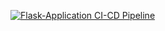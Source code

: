 [![Flask-Application CI-CD Pipeline](https://github.com/dineshsai14211/CRM-Application/actions/workflows/flask-cicd-pipeline.yaml/badge.svg)](https://github.com/dineshsai14211/CRM-Application/actions/workflows/flask-cicd-pipeline.yaml)
